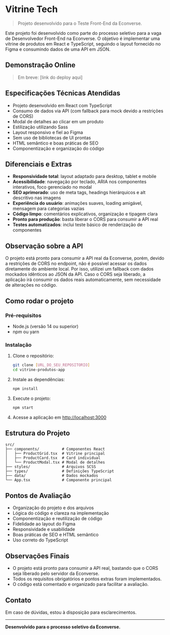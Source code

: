 # Vitrine Tech

> Projeto desenvolvido para o Teste Front-End da Econverse.

Este projeto foi desenvolvido como parte do processo seletivo para a vaga de Desenvolvedor Front-End na Econverse. O objetivo é implementar uma vitrine de produtos em React e TypeScript, seguindo o layout fornecido no Figma e consumindo dados de uma API em JSON.

## Demonstração Online

> Em breve: [link do deploy aqui]

## Especificações Técnicas Atendidas

- Projeto desenvolvido em React com TypeScript
- Consumo de dados via API (com fallback para mock devido a restrições de CORS)
- Modal de detalhes ao clicar em um produto
- Estilização utilizando Sass
- Layout responsivo e fiel ao Figma
- Sem uso de bibliotecas de UI prontas
- HTML semântico e boas práticas de SEO
- Componentização e organização do código

## Diferenciais e Extras

- **Responsividade total**: layout adaptado para desktop, tablet e mobile
- **Acessibilidade**: navegação por teclado, ARIA nos componentes interativos, foco gerenciado no modal
- **SEO aprimorado**: uso de meta tags, headings hierárquicos e alt descritivo nas imagens
- **Experiência do usuário**: animações suaves, loading amigável, mensagem para categorias vazias
- **Código limpo**: comentários explicativos, organização e tipagem clara
- **Pronto para produção**: basta liberar o CORS para consumir a API real
- **Testes automatizados**: inclui teste básico de renderização de componentes

## Observação sobre a API

O projeto está pronto para consumir a API real da Econverse, porém, devido a restrições de CORS no endpoint, não é possível acessar os dados diretamente do ambiente local. Por isso, utilizei um fallback com dados mockados idênticos ao JSON da API. Caso o CORS seja liberado, a aplicação irá consumir os dados reais automaticamente, sem necessidade de alterações no código.

## Como rodar o projeto

### Pré-requisitos
- Node.js (versão 14 ou superior)
- npm ou yarn

### Instalação
1. Clone o repositório:
   ```bash
   git clone [URL_DO_SEU_REPOSITORIO]
   cd vitrine-produtos-app
   ```
2. Instale as dependências:
   ```bash
   npm install
   ```
3. Execute o projeto:
   ```bash
   npm start
   ```
4. Acesse a aplicação em [http://localhost:3000](http://localhost:3000)

## Estrutura do Projeto

```
src/
├── components/          # Componentes React
│   ├── ProductGrid.tsx  # Vitrine principal
│   ├── ProductCard.tsx  # Card individual
│   └── ProductModal.tsx # Modal de detalhes
├── styles/              # Arquivos SCSS
├── types/               # Definições TypeScript
├── data/                # Dados mockados
└── App.tsx              # Componente principal
```

## Pontos de Avaliação

- Organização do projeto e dos arquivos
- Lógica do código e clareza na implementação
- Componentização e reutilização de código
- Fidelidade ao layout do Figma
- Responsividade e usabilidade
- Boas práticas de SEO e HTML semântico
- Uso correto do TypeScript

## Observações Finais

- O projeto está pronto para consumir a API real, bastando que o CORS seja liberado pelo servidor da Econverse.
- Todos os requisitos obrigatórios e pontos extras foram implementados.
- O código está comentado e organizado para facilitar a avaliação.

## Contato

Em caso de dúvidas, estou à disposição para esclarecimentos.

---

**Desenvolvido para o processo seletivo da Econverse.**
